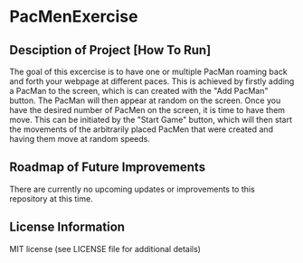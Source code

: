 # PacMenExercise

## Desciption of Project [How To Run]
The goal of this excercise is to have one or multiple PacMan roaming back and forth your webpage at different paces. This is achieved by firstly adding a PacMan to the screen, which is can created with the "Add PacMan" button. The PacMan will then appear at random on the screen. Once you have the desired number of PacMen on the screen, it is time to have them move. This can be initiated by the "Start Game" button, which will then start the movements of the arbitrarily placed PacMen that were created and having them move at random speeds.

## Roadmap of Future Improvements
There are currently no upcoming updates or improvements to this repository at this time.

## License Information
MIT license (see LICENSE file for additional details)
